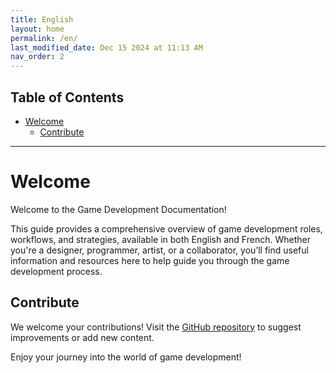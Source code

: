 ```yaml
---
title: English
layout: home
permalink: /en/
last_modified_date: Dec 15 2024 at 11:13 AM
nav_order: 2
---
```


## Table of Contents
- [Welcome](#welcome)
  - [Contribute](#contribute)

---

# Welcome

Welcome to the Game Development Documentation!

This guide provides a comprehensive overview of game development roles, workflows, and strategies, available in both English and French. Whether you're a designer, programmer, artist, or a collaborator, you’ll find useful information and resources here to help guide you through the game development process. 

## Contribute

We welcome your contributions! Visit the [GitHub repository](https://github.com/Mehendysis/GameDevelopment) to suggest improvements or add new content. 

Enjoy your journey into the world of game development!
